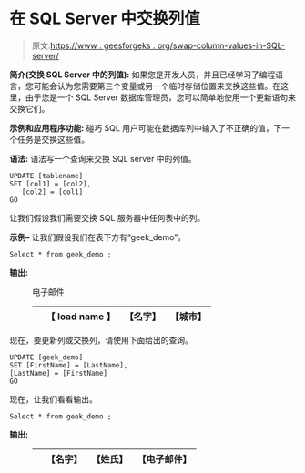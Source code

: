 # 在 SQL Server 中交换列值

> 原文:[https://www . geesforgeks . org/swap-column-values-in-SQL-server/](https://www.geeksforgeeks.org/swap-column-values-in-sql-server/)

**简介(交换 SQL Server 中的列值):**
如果您是开发人员，并且已经学习了编程语言，您可能会认为您需要第三个变量或另一个临时存储位置来交换这些值。在这里，由于您是一个 SQL Server 数据库管理员，您可以简单地使用一个更新语句来交换它们。

**示例和应用程序功能:**
碰巧 SQL 用户可能在数据库列中输入了不正确的值，下一个任务是交换这些值。

**语法:**
语法写一个查询来交换 SQL server 中的列值。

```
UPDATE [tablename]
SET [col1] = [col2],
   [col2] = [col1]
GO

```

让我们假设我们需要交换 SQL 服务器中任何表中的列。

**示例–**
让我们假设我们在表下方有“geek_demo”。

```
Select * from geek_demo ;

```

**输出:**

<figure class="table">电子邮件

|  | 【 load name 】 | 【名字】 | 【城市】 |
| --- | --- | --- | --- |

</figure>

现在，要更新列或交换列，请使用下面给出的查询。

```
UPDATE [geek_demo]
SET [FirstName] = [LastName], 
[LastName] = [FirstName]
GO

```

现在，让我们看看输出。

```
Select * from geek_demo ;
```

**输出:**

<figure class="table">

|  | 【名字】 | 【姓氏】 | 【电子邮件】 |
| --- | --- | --- | --- |

</figure>